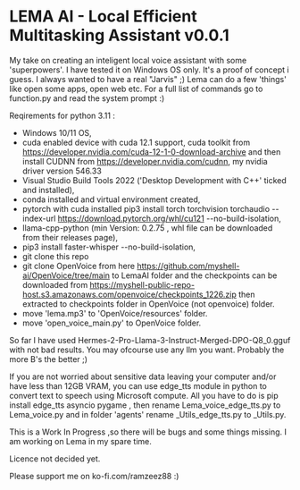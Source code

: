 # LEMA AI - Local Efficient Multitasking Assistant v0.0.1
My take on creating an inteligent local voice assistant with some 'superpowers'. I have tested it on Windows OS only. It's a proof of concept i guess. I always wanted to have a real "Jarvis" ;)
Lema can do a few 'things' like open some apps, open web etc. For a full list of commands go to function.py and read the system prompt :)

Reqirements for python 3.11 :  
- Windows 10/11 OS,
- cuda enabled device with cuda 12.1 support, cuda toolkit from https://developer.nvidia.com/cuda-12-1-0-download-archive  and  then install CUDNN from https://developer.nvidia.com/cudnn, my nvidia driver version 546.33
- Visual Studio Build Tools 2022 ('Desktop Development with C++' ticked and installed),
- conda installed and virtual environment created,
- pytorch with cuda installed pip3 install torch torchvision torchaudio --index-url https://download.pytorch.org/whl/cu121 --no-build-isolation,
- llama-cpp-python (min Version: 0.2.75 , whl file can be downloaded from their releases page),
- pip3 install faster-whisper --no-build-isolation,
- git clone this repo
- git clone OpenVoice from here https://github.com/myshell-ai/OpenVoice/tree/main to LemaAI folder and the checkpoints can be downloaded from https://myshell-public-repo-host.s3.amazonaws.com/openvoice/checkpoints_1226.zip then extracted to checkpoints folder in OpenVoice (not openvoice) folder.
- move 'lema.mp3' to 'OpenVoice/resources' folder.
- move 'open_voice_main.py' to OpenVoice folder.

So far I have used Hermes-2-Pro-Llama-3-Instruct-Merged-DPO-Q8_0.gguf with not bad results. You may ofcourse use any llm you want. Probably the more B's the better ;)


If you are not worried about sensitive data leaving your computer and/or have less than 12GB VRAM, you can use edge_tts module in python to convert text to speech using Microsoft compute. All you have to do is pip install edge_tts asyncio pygame , then rename Lema_voice_edge_tts.py to Lema_voice.py and in folder 'agents' rename _Utils_edge_tts.py to  _Utils.py.

               
This is a Work In Progress ,so there will be bugs and some things missing. I am working on Lema in my spare time. 


Licence not decided yet.

Please support me on ko-fi.com/ramzeez88  :)
